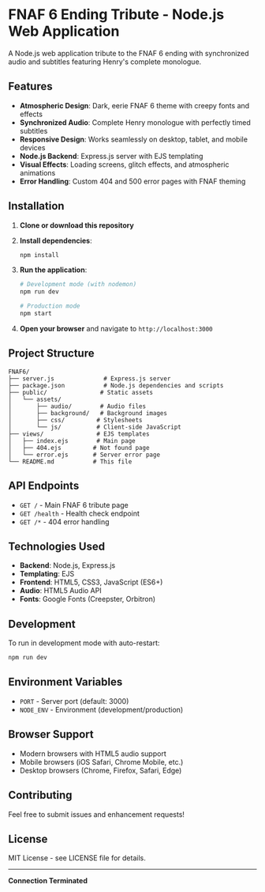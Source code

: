 # FNAF 6 Ending Tribute - Node.js Web Application

A Node.js web application tribute to the FNAF 6 ending with synchronized audio and subtitles featuring Henry's complete monologue.

## Features

-  **Atmospheric Design**: Dark, eerie FNAF 6 theme with creepy fonts and effects
-  **Synchronized Audio**: Complete Henry monologue with perfectly timed subtitles
-  **Responsive Design**: Works seamlessly on desktop, tablet, and mobile devices
-  **Node.js Backend**: Express.js server with EJS templating
-  **Visual Effects**: Loading screens, glitch effects, and atmospheric animations
-  **Error Handling**: Custom 404 and 500 error pages with FNAF theming

## Installation

1. **Clone or download this repository**

2. **Install dependencies**:
   ```bash
   npm install
   ```

3. **Run the application**:
   ```bash
   # Development mode (with nodemon)
   npm run dev

   # Production mode
   npm start
   ```

4. **Open your browser** and navigate to `http://localhost:3000`

## Project Structure

```
FNAF6/
├── server.js              # Express.js server
├── package.json           # Node.js dependencies and scripts
├── public/               # Static assets
│   └── assets/
│       ├── audio/        # Audio files
│       ├── background/   # Background images
│       ├── css/         # Stylesheets
│       └── js/          # Client-side JavaScript
├── views/               # EJS templates
│   ├── index.ejs        # Main page
│   ├── 404.ejs         # Not found page
│   └── error.ejs       # Server error page
└── README.md           # This file
```

## API Endpoints

- `GET /` - Main FNAF 6 tribute page
- `GET /health` - Health check endpoint
- `GET /*` - 404 error handling

## Technologies Used

- **Backend**: Node.js, Express.js
- **Templating**: EJS
- **Frontend**: HTML5, CSS3, JavaScript (ES6+)
- **Audio**: HTML5 Audio API
- **Fonts**: Google Fonts (Creepster, Orbitron)

## Development

To run in development mode with auto-restart:

```bash
npm run dev
```

## Environment Variables

- `PORT` - Server port (default: 3000)
- `NODE_ENV` - Environment (development/production)

## Browser Support

- Modern browsers with HTML5 audio support
- Mobile browsers (iOS Safari, Chrome Mobile, etc.)
- Desktop browsers (Chrome, Firefox, Safari, Edge)

## Contributing

Feel free to submit issues and enhancement requests!

## License

MIT License - see LICENSE file for details.

---

**Connection Terminated** 
